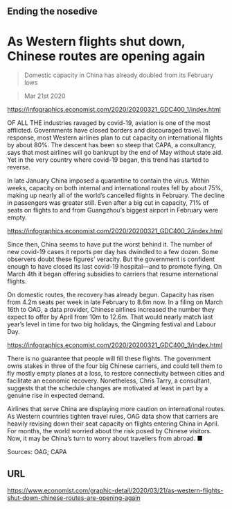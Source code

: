 ## Ending the nosedive

# As Western flights shut down, Chinese routes are opening again

> Domestic capacity in China has already doubled from its February lows

> Mar 21st 2020



https://infographics.economist.com/2020/20200321_GDC400_1/index.html

OF ALL THE industries ravaged by covid-19, aviation is one of the most afflicted. Governments have closed borders and discouraged travel. In response, most Western airlines plan to cut capacity on international flights by about 80%. The descent has been so steep that CAPA, a consultancy, says that most airlines will go bankrupt by the end of May without state aid. Yet in the very country where covid-19 began, this trend has started to reverse.

In late January China imposed a quarantine to contain the virus. Within weeks, capacity on both internal and international routes fell by about 75%, making up nearly all of the world’s cancelled flights in February. The decline in passengers was greater still. Even after a big cut in capacity, 71% of seats on flights to and from Guangzhou’s biggest airport in February were empty.



https://infographics.economist.com/2020/20200321_GDC400_2/index.html

Since then, China seems to have put the worst behind it. The number of new covid-19 cases it reports per day has dwindled to a few dozen. Some observers doubt these figures’ veracity. But the government is confident enough to have closed its last covid-19 hospital—and to promote flying. On March 4th it began offering subsidies to carriers that resume international flights.

On domestic routes, the recovery has already begun. Capacity has risen from 4.2m seats per week in late February to 8.6m now. In a filing on March 16th to OAG, a data provider, Chinese airlines increased the number they expect to offer by April from 10m to 12.6m. That would nearly match last year’s level in time for two big holidays, the Qingming festival and Labour Day.



https://infographics.economist.com/2020/20200321_GDC400_3/index.html

There is no guarantee that people will fill these flights. The government owns stakes in three of the four big Chinese carriers, and could tell them to fly mostly empty planes at a loss, to restore connectivity between cities and facilitate an economic recovery. Nonetheless, Chris Tarry, a consultant, suggests that the schedule changes are motivated at least in part by a genuine rise in expected demand.

Airlines that serve China are displaying more caution on international routes. As Western countries tighten travel rules, OAG data show that carriers are heavily revising down their seat capacity on flights entering China in April. For months, the world worried about the risk posed by Chinese visitors. Now, it may be China’s turn to worry about travellers from abroad. ■

Sources: OAG; CAPA



## URL

https://www.economist.com/graphic-detail/2020/03/21/as-western-flights-shut-down-chinese-routes-are-opening-again
